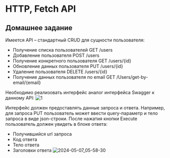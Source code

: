 # HTTP, Fetch API

## Домашнее задание

Имеется API – стандартный CRUD для сущности пользователя: 
- Получение списка пользователей GET /users
- Добавление пользователя POST /users
- Получение конкретного пользователя GET /users/{id}
- Обновление данных пользователя PUT /users/{id}
- Удаление пользователя DELETE /users/{id}
- Получение данных пользователя по email GET /Users/get-by-email/{email}

Необходимо реализовать интерфейс аналог интерфейса Swagger к данному API:
![1](https://github.com/LehaIvanov/2-baby-swagger/assets/13798121/7ad4a944-e68c-402d-80e1-2410dc8bf905)

Интерфейс должен предоставлять данные запроса и ответа. Например, для запроса PUT пользователь может ввести query-параметр и тело запроса в виде json-строки. После нажатия кнопки Execute пользователь должен увидеть в блоке ответа:
- Получившийся url запроса
- Код ответа
- Тело ответа
- Заголовки ответа
![2024-05-07_05-58-30](https://github.com/LehaIvanov/2-baby-swagger/assets/13798121/247d8f2d-fc38-42fb-917b-b6f3ff9aaa6f)

